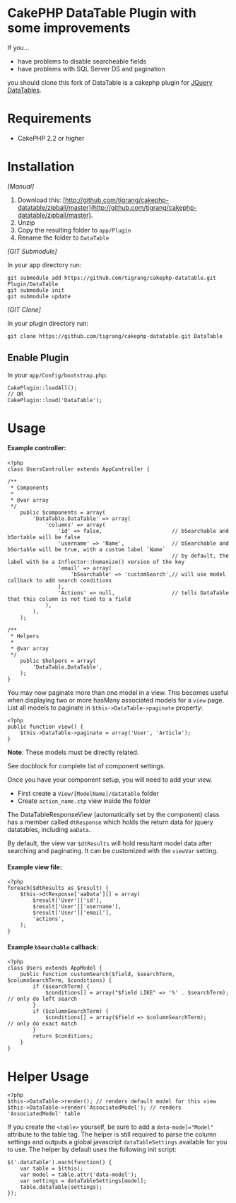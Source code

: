 # CakePHP DataTable Plugin with some improvements 

If you...

- have problems to disable searcheable fields
- have problems with SQL Server DS and pagination

you should clone this fork of DataTable is a cakephp plugin for [JQuery DataTables](http://datatables.net/).

# Requirements
* CakePHP 2.2 or higher

# Installation

_[Manual]_

1. Download this: [http://github.com/tigrang/cakephp-datatable/zipball/master](http://github.com/tigrang/cakephp-datatable/zipball/master).
2. Unzip
3. Copy the resulting folder to `app/Plugin`
4. Rename the folder to `DataTable`

_[GIT Submodule]_

In your app directory run:

	git submodule add https://github.com/tigrang/cakephp-datatable.git Plugin/DataTable
	git submodule init
	git submodule update

_[GIT Clone]_

In your plugin directory run:

	git clone https://github.com/tigrang/cakephp-datatable.git DataTable

## Enable Plugin

In your `app/Config/bootstrap.php`:

	CakePlugin::loadAll();
	// OR
	CakePlugin::load('DataTable');

# Usage

#### Example controller:
	<?php
	class UsersController extends AppController {

	/**
	 * Components
	 *
	 * @var array
	 */
		public $components = array(
			'DataTable.DataTable' => array(
				'columns' => array(
					'id' => false, 						// bSearchable and bSortable will be false
					'username' => 'Name',				// bSearchable and bSortable will be true, with a custom label `Name`
														// by default, the label with be a Inflector::humanize() version of the key
					'email' => array(
						'bSearchable' => 'customSearch',// will use model callback to add search conditions
					),
					'Actions' => null,					// tells DataTable that this column is not tied to a field
				),
			),
		);

	/**
	 * Helpers
	 *
	 * @var array
	 */
		public $helpers = array(
			'DataTable.DataTable',
	 	);
	}

You may now paginate more than one model in a view. This becomes useful when displaying two or more hasMany associated models for a `view` page.
List all models to paginate in `$this->DataTable->paginate` property:

	<?php
	public function view() {
		$this->DataTable->paginate = array('User', 'Article');
	}
	
**Note**: These models must be directly related.

See docblock for complete list of component settings.

Once you have your component setup, you will need to add your view.
  
  * First create a `View/[ModelName]/datatable` folder
  * Create `action_name.ctp` view inside the folder

The DataTableResponseView (automatically set by the component) class has a member called `dtResponse` which holds 
the return data for jquery datatables, including `aaData`.

By default, the view var `$dtResults` will hold resultant model data after searching and paginating. It can be 
customized with the `viewVar` setting.

#### Example view file:

	<?php
	foreach($dtResults as $result) {
		$this->dtResponse['aaData'][] = array(
			$result['User']['id'],
			$result['User']['username'],
			$result['User']['email'],
			'actions',
		);
	}

#### Example `bSearchable` callback:

	<?php
	class Users extends AppModel {
		public function customSearch($field, $searchTerm, $columnSearchTerm, $conditions) {
			if ($searchTerm) {
				$conditions[] = array("$field LIKE" => '%' . $searchTerm);	// only do left search
			}
			if ($columnSearchTerm) {
				$conditions[] = array($field => $columnSearchTerm);			// only do exact match
			}
			return $conditions;
		}
	}
	
# Helper Usage
    
	<?php
	$this->DataTable->render(); // renders default model for this view
	$this->DataTable->render('AssociatedModel'); // renders 'AssociatedModel' table
	
If you create the `<table>` yourself, be sure to add a `data-model="Model"` attribute to the table tag. The helper is still required to parse the column settings and outputs a global javascript `dataTableSettings` available for you to use.
The helper by default uses the following init script:

	$('.dataTable').each(function() {
		var table = $(this);
		var model = table.attr('data-model');
		var settings = dataTableSettings[model];
		table.dataTable(settings);
	});


